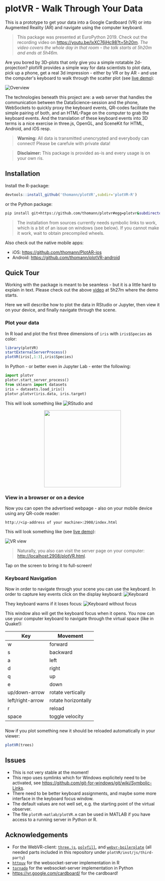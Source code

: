# plotVR - Walk Through Your Data

This is a prototype to get your data into a Google Cardboard (VR) or into Augmented Reality (AR) and navigate using the computer keyboard.

> This package was presented at EuroPython 2019.
> Check out the recording video on <https://youtu.be/lxXC76jHc98?t=5h20m>. *The video covers the whole day in that room - the talk starts at 5h20m and ends at 5h46m.*

Are you bored by 3D-plots that only give you a simple rotatable 2d-projection? plotVR provides a simple way for data scientists to plot data, pick up a phone, get a real 3d impression - either by VR or by AR - and use the computer's keyboard to walk through the scatter plot (see [live demo](https://thomann.github.io/plotVR/plotVR/inst/)):

![Overview](images/overview.png?raw=true "Overview")

The technologies beneath this project are: a web server that handles the communication between the DataScience-session and the phone, WebSockets to quickly proxy the keyboard events, QR-codes facilitate the simple pairing of both, and an HTML-Page on the computer to grab the keyboard events. And the translation of these keyboard events into 3D terms is a nice exercise in three.js, OpenGL, and SceneKit for HTML, Android, and iOS resp.

> **Warning:** All data is transmitted unencrypted and everybody can connect! Please be carefule with private data!

> **Disclaimer:** This package is provided as-is and every usage is on your own ris.

## Installation

Install the R-package:
```r
devtools::install_github('thomann/plotVR',subdir='plotVR-R')
```
or the Python package:
```bash
pip install git+https://github.com/thomann/plotvr#egg=plotvr&subdirectory=plotvr-py
```
> The installation from sources currently needs symbolic links to work, which is a bit of an issue on windows (see below). If you cannot make it work, wait to obtain precompiled wheels.

Also check out the native mobile apps:
- iOS: <https://github.com/thomann/PlotAR-ios>
- Android: <https://github.com/thomann/plotVR-android>


## Quick Tour

Working with the package is meant to be seamless - but it is a little hard to explain in text. Please check out the above [video](https://youtu.be/lxXC76jHc98?t=5h27m) at 5h27m where the demo starts.

Here we will describe how to plot the data in RStudio or Jupyter, then view it on your device, and finally navigate through the scene.

### Plot your data

In R load and plot the first three dimensions of `iris` with `iris$Species` as color:
```r
library(plotVR)
startExternalServerProcess()
plotVR(iris[,1:3],iris$Species)
```
In Python - or better even in Jupyter Lab - enter the following:
```python
import plotvr
plotvr.start_server_process()
from sklearn import datasets
iris = datasets.load_iris()
plotvr.plotvr(iris.data, iris.target)
```
This will look something like
![RStudio](images/screen-rstudio.png?raw=true)
and
<center><img src="images/screen-jupyter.png?raw=true" width=250></center>

### View in a browser or on a device

Now you can open the advertised webpage - also on your mobile device using any QR-code reader:
```
http://<ip-address of your machine>:2908/index.html
```
This will look something like (see [live demo](https://thomann.github.io/plotVR/plotVR/inst/)):

![VR view](images/screen-vr.png?raw=true "VR view")

> Naturally, you also can visit the server page on your computer: <http://localhost:2908/plotVR.html>.

Tap on the screen to bring it to full-screen!

### Keyboard Navigation

Now in order to navigate through your scene you can use the keyboard. In order to capture key events click on the display keyboard:
![Keyboard](images/screen-keyboard.png?raw=true)

They keyboard warns if it loses focus:
![Keyboard without focus](images/screen-keyboard-nofocus.png?raw=true)

This window also will get the keyboard focus when it opens. You now can use your computer keyboard to navigate through the virtual space (like in Quake!):

|  Key              |  Movement             |
|-------------------|-----------------------|
|   w               |  forward              |
|   s               | backward              |
|   a               |    left               |
|   d               |   right               |
|   q               |     up                |
|   e               |   down                |
|  up/down-arrow    |  rotate vertically    |
|  left/right-arrow |  rotate horizontally  |
|   r               |  reload               |
|  space            |  toggle velocity      |

### 

Now if you plot something new it should be reloaded automatically in your viewer:
```r
plotVR(trees)
```

## Issues

* This is not very stable at the moment!
* This repo uses symlinks which for Windows explicitely need to be activated, see <https://github.com/git-for-windows/git/wiki/Symbolic-Links>.
* There need to be better keyboard assignments, and maybe some more interface in the keyboard focus window.
* The default values are not well set, e.g. the starting point of the virtual observer.
* The file `plotVR-matlab/plotVR.m` can be used in MATLAB if you have access to a running server in Python or R.

## Acknowledgements

* For the WebVR-client: [`three.js`](http://threejs.org),
  [`polyfill`](https://github.com/googlevr/webvr-polyfill), and
  [`webvr-boilerplate`](https://github.com/borismus/webvr-boilerplate)
  (all needed parts included in this repository under `plotVR/inst/js/third-party`)
* [`httpuv`](https://github.com/rstudio/httpuv) for the websocket-server implementation in R
* [`tornado`](https://www.tornadoweb.org/) for the websocket-server implementation in Python
* <https://vr.google.com/cardboard/> for the cardboard!
